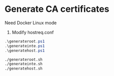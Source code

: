 # Generate CA certificates

Need Docker Linux mode

1. Modify hostreq.conf

```powershell
.\generateroot.ps1
.\generateinte.ps1
.\generatehost.ps1
```

```bash
./generateroot.sh
./generateinte.sh
./generatehost.sh
```
